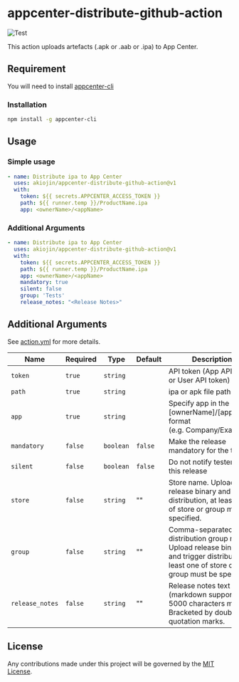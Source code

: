 # appcenter-distribute-github-action

![Test][0]

This action uploads artefacts (.apk or .aab or .ipa) to App Center.

## Requirement

You will need to install [appcenter-cli][1]

### Installation

```sh
npm install -g appcenter-cli
```

## Usage

### Simple usage

```yml
- name: Distribute ipa to App Center
  uses: akiojin/appcenter-distribute-github-action@v1
  with:
    token: ${{ secrets.APPCENTER_ACCESS_TOKEN }}
    path: ${{ runner.temp }}/ProductName.ipa
    app: <ownerName>/<appName>
```

### Additional Arguments

```yml
- name: Distribute ipa to App Center
  uses: akiojin/appcenter-distribute-github-action@v1
  with:
    token: ${{ secrets.APPCENTER_ACCESS_TOKEN }}
    path: ${{ runner.temp }}/ProductName.ipa
    app: <ownerName>/<appName>
    mandatory: true
    silent: false
    group: 'Tests'
    release_notes: "<Release Notes>"
```

## Additional Arguments

See [action.yml][2] for more details.

| Name            | Required | Type      | Default | Description                                                                                                                                 |     |     |     |     |     |     |
| --------------- | -------- | --------- | ------- | ------------------------------------------------------------------------------------------------------------------------------------------- | --- | --- | --- | --- | --- | --- |
| `token`         | `true`   | `string`  |         | API token (App API token or User API token)                                                                                                 |     |     |     |     |     |     |
| `path`          | `true`   | `string`  |         | ipa or apk file path                                                                                                                        |     |     |     |     |     |     |
| `app`           | `true`   | `string`  |         | Specify app in the [ownerName]/[appName] format<br>(e.g. Company/Example)                                                                   |     |     |     |     |     |     |
| `mandatory`     | `false`  | `boolean` | `false` | Make the release mandatory for the testers                                                                                                  |     |     |     |     |     |     |
| `silent`        | `false`  | `boolean` | `false` | Do not notify testers of this release                                                                                                       |     |     |     |     |     |     |
| `store`         | `false`  | `string`  | ""      | Store name. Upload release binary and trigger distribution, at least one of store or group must be specified.                               |     |     |     |     |     |     |
| `group`         | `false`  | `string`  | ""      | Comma-separated distribution group names. Upload release binary and trigger distribution, at least one of store or group must be specified. |     |     |     |     |     |     |
| `release_notes` | `false`  | `string`  | ""      | Release notes text (markdown supported, 5000 characters max). Bracketed by double quotation marks.                                          |     |     |     |     |     |     |

## License

Any contributions made under this project will be governed by the [MIT License][3].

[0]: https://github.com/akiojin/appcenter-distribute-github-action/actions/workflows/BuildAndTest.yml/badge.svg
[1]: https://github.com/microsoft/appcenter-cli
[2]: https://github.com/akiojin/appcenter-distribute-github-action/blob/main/action.yml
[3]: https://github.com/akiojin/appcenter-distribute-github-action/blob/main/LICENSE